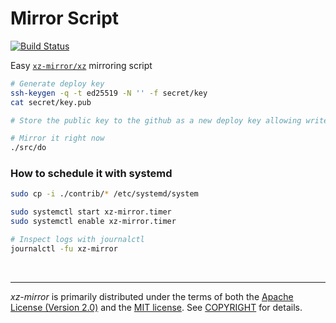 Mirror Script
========
[![Build Status]][Travis CI]

Easy [`xz-mirror/xz`] mirroring script

```bash
# Generate deploy key
ssh-keygen -q -t ed25519 -N '' -f secret/key
cat secret/key.pub

# Store the public key to the github as a new deploy key allowing write access

# Mirror it right now
./src/do
```

### How to schedule it with systemd
```bash
sudo cp -i ./contrib/* /etc/systemd/system

sudo systemctl start xz-mirror.timer
sudo systemctl enable xz-mirror.timer

# Inspect logs with journalctl
journalctl -fu xz-mirror
```

<br>

--------
*xz-mirror* is primarily distributed under the terms of both the [Apache
License (Version 2.0)] and the [MIT license]. See [COPYRIGHT] for details.


[Build Status]: https://travis-ci.org/xz-mirror/xz-mirror.svg?branch=master
[Travis CI]: https://travis-ci.org/xz-mirror/xz-mirror
[`xz-mirror/xz`]: https://github.com/xz-mirror/xz
[MIT license]: LICENSE-MIT
[Apache License (Version 2.0)]: LICENSE-APACHE
[COPYRIGHT]: COPYRIGHT
